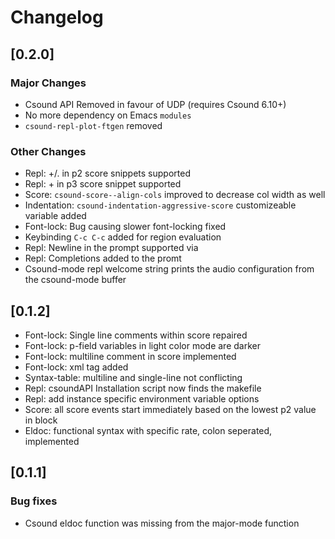 # Changelog

## [0.2.0]
### Major Changes
- Csound API Removed in favour of UDP (requires Csound 6.10+)
- No more dependency on Emacs `modules`
- `csound-repl-plot-ftgen` removed

### Other Changes
- Repl: +/. in p2 score snippets supported
- Repl: + in p3 score snippet supported
- Score: `csound-score--align-cols` improved to decrease col width as well
- Indentation: `csound-indentation-aggressive-score` customizeable variable added 
- Font-lock: Bug causing slower font-locking fixed
- Keybinding `C-c C-c` added for region evaluation
- Repl: Newline in the prompt supported via <Ctrl-Return>
- Repl: Completions added to the promt
- Csound-mode repl welcome string prints the audio configuration from the csound-mode buffer

## [0.1.2]
- Font-lock: Single line comments within score repaired
- Font-lock: p-field variables in light color mode are darker
- Font-lock: multiline comment in score implemented
- Font-lock: <CsLicense> xml tag added
- Syntax-table: multiline and single-line not conflicting
- Repl: csoundAPI Installation script now finds the makefile
- Repl: add instance specific environment variable options
- Score: all score events start immediately based on the lowest p2 value in block
- Eldoc: functional syntax with specific rate, colon seperated, implemented

## [0.1.1]

### Bug fixes
- Csound eldoc function was missing from the major-mode function
